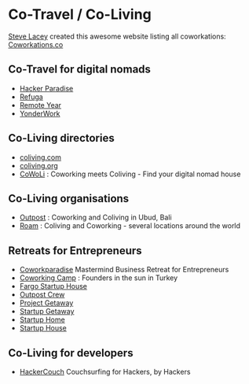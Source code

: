 # Co-Travel / Co-Living [](id=cotravel)

[Steve Lacey](https://twitter.com/stevelacey) created this awesome website listing all coworkations: [Coworkations.co](https://coworkations.co/)

## Co-Travel for digital nomads

* [Hacker Paradise](http://www.hackerparadise.org/)
* [Refuga](https://refuga.com)
* [Remote Year](http://www.remoteyear.com)
* [YonderWork](http://www.yonderwork.com)

## Co-Living directories

* [coliving.com](https://coliving.com)
* [coliving.org](http://coliving.org)
* [CoWoLi](http://cowoli.com) : Coworking meets Coliving - Find your digital nomad house 

## Co-Living organisations

* [Outpost](http://www.outpost-asia.com) : Coworking and Coliving in Ubud, Bali
* [Roam](https://www.roam.co) : Coliving and Coworking - several locations around the world

## Retreats for Entrepreneurs

* [Coworkparadise](http://www.coworkparadise.com/) Mastermind Business Retreat for Entrepreneurs
* [Coworking Camp](http://coworking.camp) : Founders in the sun in Turkey
* [Fargo Startup House](http://www.fargostartuphouse.com)
* [Outpost Crew](http://www.outpostcrew.com/)
* [Project Getaway](http://www.projectgetaway.com)
* [Startup Getaway](http://startupgetaway.org)
* [Startup Home](http://startuphome.io)
* [Startup House](http://www.startuphouse.com)

## Co-Living for developers

* [HackerCouch](https://hackercouch.com)
Couchsurfing for Hackers, by Hackers

